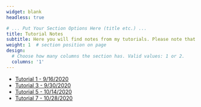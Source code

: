 ```yaml
---
widget: blank
headless: true

# ... Put Your Section Options Here (title etc.) ...
title: Tutorial Notes
subtitle: Here you will find notes from my tutorials. Please note that I alternated with the other TA. If you happen find any errors, please feel free to [contact me](https://davidknapik.com/#contact).
weight: 1  # section position on page
design:
  # Choose how many columns the section has. Valid values: 1 or 2.
  columns: '1'
---
```

- [Tutorial 1 - 9/16/2020](https://github.com/Dknapik/website-academic/blob/master/content/Math254/TUT_SEP16.pdf)
- [Tutorial 3 - 9/30/2020](https://github.com/Dknapik/website-academic/blob/master/content/Math254/TUT_SEP30.pdf)
- [Tutorial 5 - 10/14/2020](https://github.com/Dknapik/website-academic/blob/master/content/Math254/TUT_OCT14.pdf)
- [Tutorial 7 - 10/28/2020](https://github.com/Dknapik/website-academic/blob/master/content/Math254/TUT_OCT28.pdf)
